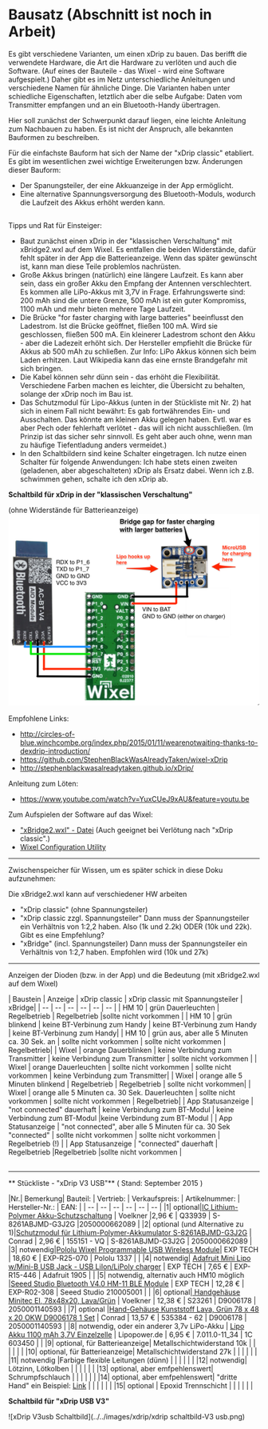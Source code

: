 # Bausatz (Abschnitt ist noch in Arbeit)
Es gibt verschiedene Varianten, um einen xDrip zu bauen. Das berifft die verwendete Hardware, die Art die Hardware zu verlöten und auch die Software. (Auf eines der Bauteile - das Wixel - wird eine Software aufgespielt.) 
Daher gibt es im Netz unterschiedliche Anleitungen und verschiedene Namen für ähnliche Dinge.
Die Varianten haben unter schiedliche Eigenschaften, letztlich aber die selbe Aufgabe: Daten vom Transmitter empfangen und an ein Bluetooth-Handy übertragen.

Hier soll zunächst der Schwerpunkt darauf liegen, eine leichte Anleitung zum Nachbauen zu haben. Es ist nicht der Anspruch, alle bekannten Bauformen zu beschreiben. 

Für die einfachste Bauform hat sich der Name der "xDrip classic" etabliert. Es gibt im wesentlichen zwei wichtige Erweiterungen bzw. Änderungen dieser Bauform:
* Der Spanungsteiler, der eine Akkuanzeige in der App ermöglicht.
* Eine alternative Spannungsversorgung des Bluetooth-Moduls, wodurch die Laufzeit des Akkus erhöht werden kann.


## 
Tipps und Rat für Einsteiger: 
* Baut zunächst einen xDrip in der "klassischen Verschaltung" mit xBridge2.wxl auf dem Wixel. Es entfallen die beiden Widerstände, dafür fehlt später in der App die Batterieanzeige. Wenn das später gewünscht ist, kann man diese Teile problemlos nachrüsten.
* Große Akkus bringen (natürlich) eine längere Laufzeit. Es kann aber sein, dass ein großer Akku den Empfang der Antennen verschlechtert. Es kommen alle LiPo-Akkus mit 3,7V in Frage. Erfahrungswerte sind: 200 mAh sind die untere Grenze, 500 mAh ist ein guter Kompromiss, 1100 mAh und mehr bieten mehrere Tage Laufzeit.
* Die Brücke "for faster charging with large batteries" beeinflusst den Ladestrom. Ist die Brücke geöffnet, fließen 100 mA. Wird sie geschlossen, fließen 500 mA. Ein kleinerer Ladestrom schont den Akku - aber die Ladezeit erhöht sich. Der Hersteller empfiehlt die Brücke für Akkus ab 500 mAh zu schließen. Zur Info: LiPo Akkus können sich beim Laden erhitzen. Laut Wikipedia kann das eine ernste Brandgefahr mit sich bringen.
* Die Kabel können sehr dünn sein - das erhöht die Flexibilität. Verschiedene Farben machen es leichter, die Übersicht zu behalten, solange der xDrip noch im Bau ist. 
* Das Schutzmodul für Lipo-Akkus (unten in der Stückliste mit Nr. 2) hat sich in einem Fall nicht bewährt: Es gab fortwährendes Ein- und Ausschalten. Das könnte am kleinen Akku gelegen haben. Evtl. war es aber Pech oder fehlerhaft verlötet - das will ich nicht ausschließen. (Im Prinzip ist das sicher sehr sinnvoll. Es geht aber auch ohne, wenn man zu häufige Tiefentladung anders vermeidet.)
* In den Schaltbildern sind keine Schalter eingetragen. Ich nutze einen Schalter für folgende Anwendungen: Ich habe stets einen zweiten (geladenen, aber abgeschalteten) xDrip als Ersatz dabei. Wenn ich z.B. schwimmen gehen, schalte ich den xDrip ab.

**Schaltbild für xDrip in der "klassischen Verschaltung"**

(ohne Widerstände für Batterieanzeige)
![xDrip Schaltbild](../../images/xdrip/schaltbild.png)


Empfohlene Links:
* http://circles-of-blue.winchcombe.org/index.php/2015/01/11/wearenotwaiting-thanks-to-dexdrip-introduction/
* https://github.com/StephenBlackWasAlreadyTaken/wixel-xDrip
* http://stephenblackwasalreadytaken.github.io/xDrip/

Anleitung zum Löten:
* https://www.youtube.com/watch?v=YuxCUeJ9xAU&feature=youtu.be

Zum Aufspielen der Software auf das Wixel:
* ["xBridge2.wxl" - Datei](https://github.com/jstevensog/wixel-.../apps/xBridge2) (Auch geeignet bei Verlötung nach "xDrip classic".)
* [Wixel Configuration Utility](https://www.pololu.com/product/1337/resources)
 
---
Zwischenspeicher für Wissen, um es später schick in diese Doku aufzunehmen:

Die xBridge2.wxl kann auf verschiedener HW arbeiten
* "xDrip classic" (ohne Spannungsteiler)
* "xDrip classic zzgl. Spannungsteiler" Dann muss der Spannungsteiler ein Verhältnis von 1:2,2 haben. Also (1k und 2.2k) ODER (10k und 22k). Gibt es eine Empfehlung?
* "xBridge" (incl. Spannungsteiler) Dann muss der Spannungsteiler ein Verhältnis von 1:2,7 haben. Empfohlen wird (10k und 27k) 



---
Anzeigen der Dioden (bzw. in der App) und die Bedeutung (mit xBridge2.wxl auf dem Wixel)

| Baustein | Anzeige | xDrip classic | xDrip classic mit Spannungsteiler | xBridge|
| -- | -- | -- | -- | -- | -- |
| HM 10 | grün Dauerleuchten | Regelbetrieb | Regelbetrieb |sollte nicht vorkommen |
| HM 10 | grün blinkend | keine BT-Verbinung zum Handy | keine BT-Verbinung zum Handy | keine BT-Verbinung zum Handy|
| HM 10 | grün aus, aber alle 5 Minuten ca. 30 Sek. an | sollte nicht vorkommen | sollte nicht vorkommen | Regelbetrieb|
| Wixel | orange Dauerblinken | keine Verbindung zum Transmitter | keine Verbindung zum Transmitter | sollte nicht vorkommen |
| Wixel | orange Dauerleuchten | sollte nicht vorkommen | sollte nicht vorkommen | keine Verbindung zum Transmitter|
| Wixel | orange alle 5 Minuten blinkend | Regelbetrieb | Regelbetrieb | sollte nicht vorkommen|
| Wixel | orange alle 5 Minuten ca. 30 Sek. Dauerleuchten | sollte nicht vorkommen | sollte nicht vorkommen | Regelbetrieb| 
| App Statusanzeige | "not connected" dauerhaft | keine Verbindung zum BT-Modul | keine Verbindung zum BT-Modul |keine Verbindung zum BT-Modul |
| App Statusanzeige | "not connected", aber alle 5 Minuten für ca. 30 Sek "connected" | sollte nicht vorkommen | sollte nicht vorkommen | Regelbetrieb (!) |
| App Statusanzeige | "connected" dauerhaft | Regelbetrieb |Regelbetrieb |sollte nicht vorkommen |

## 
---
** Stückliste - "xDrip V3 USB"** ( Stand: September 2015 )




|Nr.| Bemerkung| Bauteil: | Vertrieb: | Verkaufspreis: | Artikelnummer: | Hersteller-Nr.: | EAN: |
| -- | -- | -- | -- | -- | -- |
|1| optional|[IC Lithium-Polymer Akku-Schutzschaltung](http://www.voelkner.de/products/128243/IC-Lithium-Polymer-Akku-Schutzschaltung.html) | Voelkner |2,96 € | Q33939 | S-8261ABJMD-G3J2G |2050000662089 |
|2| optional (und Alternative zu 1)|[Schutzmodul für Lithium-Polymer-Akkumulator S-8261ABJMD-G3J2G](https://www.conrad.de/de/schutzmodul-fuer-lithium-polymer-akkumulator-s-8261abjmd-g3j2g-gehaeuseart-aufgebaute-platine-ausfuehrung-schutzmodul-fuer-lithium-polymer-akkumulator-155151.html?ref=searchDetail) | Conrad | 2,96 € | 155151 - VQ | S-8261ABJMD-G3J2G | 2050000662089 |
|3| notwendig|[Pololu Wixel Programmable USB Wireless Module](http://www.exp-tech.de/pololu-wixel-programmable-usb-wireless-module)| EXP TECH | 18,60 € | EXP-R25-070 | Pololu  1337 |  |
|4| notwendig| [Adafruit Mini Lipo w/Mini-B USB Jack - USB LiIon/LiPoly charger](http://www.exp-tech.de/adafruit-mini-lipo-w-mini-b-usb-jack-usb-liion-lipoly-charger) | EXP TECH | 7,65 € | EXP-R15-446 | Adafruit  1905 |  |
|5| notwendig, alternativ auch HM10 möglich |[Seeed Studio Bluetooth V4.0 HM-11 BLE Module](http://www.exp-tech.de/seeed-studio-bluetooth-v4-0-hm-11-ble-module) | EXP TECH | 12,28 € | EXP-R02-308 | Seeed Studio  210005001 |  |
|6| optional|[ Handgehäuse Minitec El, 78x48x20, Lava/Grün](http://www.voelkner.de/products/213275/Minitec-El-78x48x20-Lava-Gruen.html) | Voelkner | 12,38 € | S23261 | D9006178 | 2050001140593 |
|7| optional |[Hand-Gehäuse Kunststoff Lava, Grün 78 x 48 x 20 OKW D9006178 1 Set](https://www.conrad.de/de/hand-gehaeuse-78-x-48-x-20-kunststoff-lava-gruen-okw-minitec-d9006178-1-set-535384.html?ref=searchDetail) | Conrad | 13,57 € | 535384 - 62 | D9006178 | 2050001140593 |
|8| notwendig, oder ein anderer 3,7v LiPo-Akku | [Lipo Akku 1100 mAh 3,7V Einzelzelle](http://shop.lipopower.de/1100-mAh-37V-Einzelzelle-1C-34mm-breit)  | Lipopower.de | 6,95 € | 7.011.0-11_34 | 1C 603450 |  |
|9| optional, für Batterieanzeige| Metallschichtwiderstand 10k |  |  |  |  |  |
|10| optional, für Batterieanzeige| Metallschichtwiderstand 27k |  |  |  |  |  |
|11| notwendig |Farbige flexible Leitungen (dünn) |  |  |  |  |  |
|12| notwendig| Lötzinn, Lötkolben |  |  |  |  |  |
|13| optional, aber emfpehlenswert| Schrumpfschlauch |  |  |  |  |  |
|14| optional, aber emfpehlenswert| "dritte Hand" ein Beispiel: [Link](http://www.amazon.de/Silverline-633830-Dritte-Hand-Lupe/dp/B000O3RJFC/ref=sr_1_4?ie=UTF8&qid=1453657700&sr=8-4&keywords=dritte+hand) |  |  |  |  |  |
|15| optional | Epoxid Trennschicht |  |  |  |  |  |


**Schaltbild für "xDrip USB V3"**

![xDrip V3usb Schaltbild](../../images/xdrip/xdrip schaltbild-V3 usb.png)
